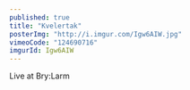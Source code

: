 ```yaml
---
published: true
title: "Kvelertak"
posterImg: "http://i.imgur.com/Igw6AIW.jpg"
vimeoCode: "124690716"
imgurId: Igw6AIW
---
```


Live at Bry:Larm